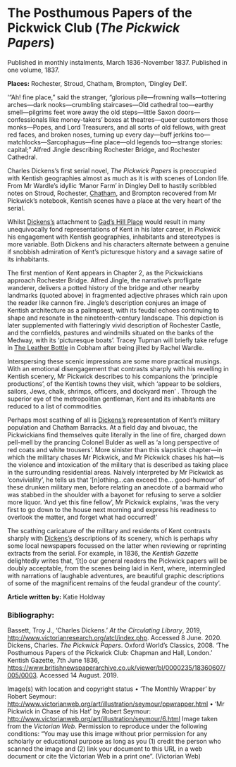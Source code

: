 # The Posthumous Papers of the Pickwick Club (_The Pickwick Papers_)

Published in monthly instalments, March 1836-November 1837. Published in one volume, 1837.

**Places:** Rochester, Stroud, Chatham, Brompton, ‘Dingley Dell’.

‘“Ah! fine place,” said the stranger, “glorious pile—frowning walls—tottering arches—dark nooks—crumbling staircases—Old cathedral too—earthy smell—pilgrims feet wore away the old steps—little Saxon doors—confessionals like money-takers’ boxes at theatres—queer customers those monks—Popes, and Lord Treasurers, and all sorts of old fellows, with great red faces, and broken noses, turning up every day—buff jerkins too—matchlocks—Sarcophagus—fine place—old legends too—strange stories: capital;” 
Alfred Jingle describing Rochester Bridge, and Rochester Cathedral. 

Charles Dickens’s first serial novel, _The Pickwick Papers_ is preoccupied with Kentish geographies almost as much as it is with scenes of London life. From Mr Wardle’s idyllic ‘Manor Farm’ in Dingley Dell to hastily scribbled notes on Stroud, Rochester, [Chatham]( dickens-chatham), and Brompton recovered from Mr Pickwick’s notebook, Kentish scenes have a place at the very heart of the serial.

Whilst [Dickens’s](/dickens-biography) attachment to [Gad’s Hill Place](dickens-gads-hill) would result in many unequivocally fond representations of Kent in his later career, in _Pickwick_ his engagement with Kentish geographies, inhabitants and stereotypes is more variable. Both Dickens and his characters alternate between a genuine if snobbish admiration of Kent’s picturesque history and a savage satire of its inhabitants.

The first mention of Kent appears in Chapter 2, as the Pickwickians approach Rochester Bridge. Alfred Jingle, the narrative’s profligate wanderer, delivers a potted history of the bridge and other nearby landmarks (quoted above) in fragmented adjective phrases which rain upon the reader like cannon fire. Jingle’s description conjures an image of Kentish architecture as a palimpsest, with its feudal echoes continuing to shape and resonate in the nineteenth-century landscape. This depiction is later supplemented with flatteringly vivid description of Rochester Castle, and the cornfields, pastures and windmills situated on the banks of the Medway, with its ‘picturesque boats’.  Tracey Tupman will briefly take refuge in [The Leather Bottle](pickwick-papers-leather-bottle) in Cobham after being jilted by Rachel Wardle.

Interspersing these scenic impressions are some more practical musings. With an emotional disengagement that contrasts sharply with his revelling in Kentish scenery, Mr Pickwick describes to his companions the ‘principle productions’, of the Kentish towns they visit, which ‘appear to be soldiers, sailors, Jews, chalk, shrimps, officers, and dockyard men’ . Through the superior eye of the metropolitan gentleman, Kent and its inhabitants are reduced to a list of commodities.

Perhaps most scathing of all is [Dickens’s](dickens-biography) representation of Kent’s military population and Chatham Barracks. At a field day and bivouac, the Pickwickians find themselves quite literally in the line of fire, charged down pell-mell by the prancing Colonel Bulder as well as ‘a long perspective of red coats and white trousers’.  More sinister than this slapstick chapter—in which the military chases Mr Pickwick, and Mr Pickwick chases his hat—is the violence and intoxication of the military that is described as taking place in the surrounding residential areas. Naively interpreted by Mr Pickwick as ‘conviviality’, he tells us that ‘[n]othing…can exceed the… good-humour’ of these drunken military men, before relating an anecdote of a barmaid who was stabbed in the shoulder with a bayonet for refusing to serve a soldier more liquor. ‘And yet this fine fellow’, Mr Pickwick explains, ‘was the very first to go down to the house next morning and express his readiness to overlook the matter, and forget what had occurred!’  

The scathing caricature of the military and residents of Kent contrasts sharply with [Dickens’s](dickens-biography) descriptions of its scenery, which is perhaps why some local newspapers focussed on the latter when reviewing or reprinting extracts from the serial. For example, in 1836, the _Kentish Gazette_ delightedly writes that, ‘[t]o our general readers the Pickwick papers will be doubly acceptable, from the scenes being laid in Kent, where, intermingled with narrations of laughable adventures, are beautiful graphic descriptions of some of the magnificent remains of the feudal grandeur of the county’.

**Article written by:** Katie Holdway

### Bibliography: 

Bassett, Troy J., ‘Charles Dickens.’ _At the Circulating Library_, 2019, http://www.victorianresearch.org/atcl/index.php. Accessed 8 June. 2020.
Dickens, Charles. _The Pickwick Papers_. Oxford World’s Classics, 2008.
‘The Posthumous Papers of the Pickwick Club: Chapman and Hall, London.’ Kentish Gazette, 7th June 1836, https://www.britishnewspaperarchive.co.uk/viewer/bl/0000235/18360607/005/0003. Accessed 14 August. 2019.

Image(s) with location and copyright status
•	‘The Monthly Wrapper’ by Robert Seymour: http://www.victorianweb.org/art/illustration/seymour/ppwrapper.html
•	‘Mr Pickwick in Chase of his Hat’ by Robert Seymour: http://www.victorianweb.org/art/illustration/seymour/6.html
Image taken from the _Victorian Web_. Permission to reproduce under the following conditions:
“You may use this image without prior permission for any scholarly or educational purpose as long as you (1) credit the person who scanned the image and (2) link your document to this URL in a web document or cite the Victorian Web in a print one”. (Victorian Web)


